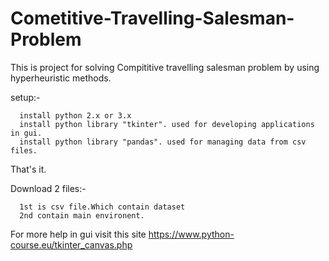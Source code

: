 # Cometitive-Travelling-Salesman-Problem

This is project for solving Compititive travelling salesman problem by using hyperheuristic methods.


setup:-

      install python 2.x or 3.x
      install python library "tkinter". used for developing applications in gui.
      install python library "pandas". used for managing data from csv files.

That's it.

Download 2 files:-

      1st is csv file.Which contain dataset
      2nd contain main environent.

For more help in gui visit this site https://www.python-course.eu/tkinter_canvas.php
